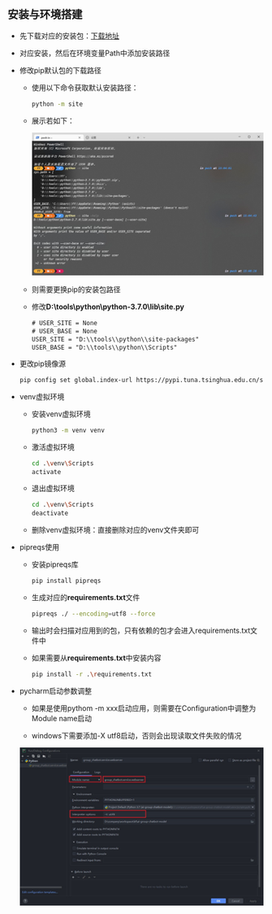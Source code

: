 ## 安装与环境搭建

- 先下载对应的安装包：[下载地址](https://www.python.org/downloads/windows/)

- 对应安装，然后在环境变量Path中添加安装路径

- 修改pip默认包的下载路径
  
  - 使用以下命令获取默认安装路径：
    
    ```bash
    python -m site
    ```
  
  - 展示若如下：
    
    ![更换pip下载包路径](../images/更换pip下载包路径.jpg)
  
  - 则需要更换pip的安装包路径
  
  - 修改**D:\tools\python\python-3.7.0\lib\site.py**
    
    ```textile
    # USER_SITE = None
    # USER_BASE = None
    USER_SITE = "D:\\tools\\python\\site-packages"
    USER_BASE = "D:\\tools\\python\\Scripts"
    ```

- 更改pip镜像源
  
  ```bash
  pip config set global.index-url https://pypi.tuna.tsinghua.edu.cn/simple
  ```

- venv虚拟环境
  
  - 安装venv虚拟环境

    ```bash
    python3 -m venv venv
    ```

  - 激活虚拟环境

    ```bash
    cd .\venv\Scripts
    activate
    ```
  
  - 退出虚拟环境

    ```bash
    cd .\venv\Scripts
    deactivate
    ```
  
  - 删除venv虚拟环境：直接删除对应的venv文件夹即可

- pipreqs使用
  
  - 安装pipreqs库
    
    ```bash
    pip install pipreqs
    ```
  
  - 生成对应的**requirements.txt**文件
    
    ```bash
    pipreqs ./ --encoding=utf8 --force
    ```
  
  - 输出时会扫描对应用到的包，只有依赖的包才会进入requirements.txt文件中

  - 如果需要从**requirements.txt**中安装内容

    ```bash
    pip install -r .\requirements.txt
    ```

- pycharm启动参数调整
  
  - 如果是使用pythom -m xxx启动应用，则需要在Configuration中调整为Module name启动
  
  - windows下需要添加-X utf8启动，否则会出现读取文件失败的情况
  
  ![pycharm启动参数调整](../images/pycharm启动参数调整.jpg)
